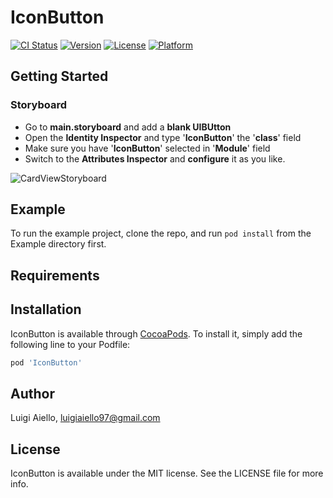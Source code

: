 # IconButton

[![CI Status](https://img.shields.io/travis/d30161ee00f0e6adad3b886b1bfd0d064d7933f2/IconButton.svg?style=flat)](https://travis-ci.org/d30161ee00f0e6adad3b886b1bfd0d064d7933f2/IconButton)
[![Version](https://img.shields.io/cocoapods/v/IconButton.svg?style=flat)](https://cocoapods.org/pods/IconButton)
[![License](https://img.shields.io/cocoapods/l/IconButton.svg?style=flat)](https://cocoapods.org/pods/IconButton)
[![Platform](https://img.shields.io/cocoapods/p/IconButton.svg?style=flat)](https://cocoapods.org/pods/IconButton)

## Getting Started

### Storyboard
- Go to **main.storyboard** and add a **blank UIBUtton**
- Open the **Identity Inspector** and type '**IconButton**' the '**class**' field
- Make sure you have '**IconButton**' selected in '**Module**' field
- Switch to the **Attributes Inspector** and **configure** it as you like. 

![CardViewStoryboard](https://raw.githubusercontent.com/PaoloCuscela/Cards/master/Images/CardViewStoryboard.png)

## Example

To run the example project, clone the repo, and run `pod install` from the Example directory first.

## Requirements

## Installation

IconButton is available through [CocoaPods](https://cocoapods.org). To install
it, simply add the following line to your Podfile:

```ruby
pod 'IconButton'
```

## Author

Luigi Aiello, luigiaiello97@gmail.com

## License

IconButton is available under the MIT license. See the LICENSE file for more info.
